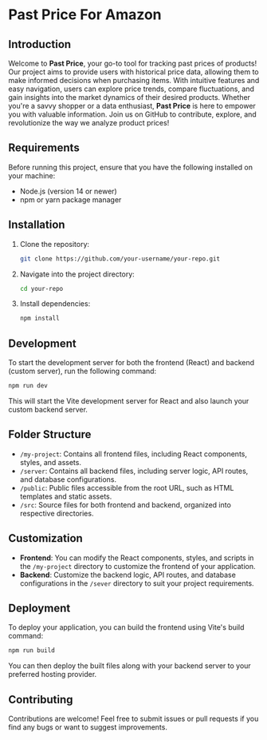 # Past Price For Amazon

## Introduction

Welcome to **Past Price**, your go-to tool for tracking past prices of products! Our project aims to provide users with historical price data, allowing them to make informed decisions when purchasing items. With intuitive features and easy navigation, users can explore price trends, compare fluctuations, and gain insights into the market dynamics of their desired products. Whether you're a savvy shopper or a data enthusiast, **Past Price** is here to empower you with valuable information. Join us on GitHub to contribute, explore, and revolutionize the way we analyze product prices!

## Requirements

Before running this project, ensure that you have the following installed on your machine:

- Node.js (version 14 or newer)
- npm or yarn package manager


## Installation

1. Clone the repository:

   ```bash
   git clone https://github.com/your-username/your-repo.git
   ```

2. Navigate into the project directory:

   ```bash
   cd your-repo
   ```

3. Install dependencies:

   ```bash
   npm install
   ```

## Development

To start the development server for both the frontend (React) and backend (custom server), run the following command:

```bash
npm run dev
```

This will start the Vite development server for React and also launch your custom backend server.

## Folder Structure

- `/my-project`: Contains all frontend files, including React components, styles, and assets.
- `/server`: Contains all backend files, including server logic, API routes, and database configurations.
- `/public`: Public files accessible from the root URL, such as HTML templates and static assets.
- `/src`: Source files for both frontend and backend, organized into respective directories.

## Customization

- **Frontend**: You can modify the React components, styles, and scripts in the `/my-project` directory to customize the frontend of your application.
- **Backend**: Customize the backend logic, API routes, and database configurations in the `/sever` directory to suit your project requirements.

## Deployment

To deploy your application, you can build the frontend using Vite's build command:

```bash
npm run build
```

You can then deploy the built files along with your backend server to your preferred hosting provider.

## Contributing

Contributions are welcome! Feel free to submit issues or pull requests if you find any bugs or want to suggest improvements.
